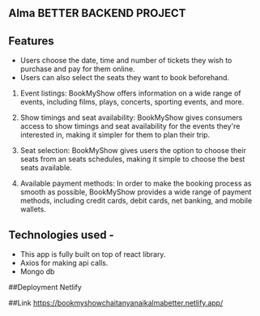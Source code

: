## Alma BETTER  BACKEND PROJECT
## Features
- Users choose the date, time and number of tickets they wish to purchase and pay for them online.
- Users can also select the seats they want to book beforehand.

1. Event listings: BookMyShow offers information on a wide range of events, including films, plays, concerts, sporting events, and more.

2. Show timings and seat availability: BookMyShow gives consumers access to show timings and seat availability for the events they're interested in, making it simpler for them to plan their trip.

3. Seat selection: BookMyShow gives users the option to choose their seats from an seats schedules, making it simple to choose the best seats available.

4. Available payment methods: In order to make the booking process as smooth as possible, BookMyShow provides a wide range of payment methods, including credit cards, debit cards, net banking, and mobile wallets.


## Technologies used -

-  This app is fully built on top of react library.
-  Axios for making api calls.
-  Mongo db


  ##Deployment
   Netlify

   ##Link
   https://bookmyshowchaitanyanaikalmabetter.netlify.app/
